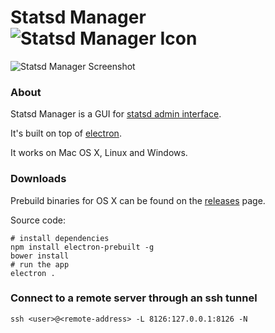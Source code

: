 # Statsd Manager ![Statsd Manager Icon](https://raw.githubusercontent.com/petethepig/statsd-manager/master/icon.iconset/icon_32x32%402x.png)

![Statsd Manager Screenshot](http://f.cl.ly/items/2N2g2O1P2C2U3n263k3K/Image%202015-07-01%20at%205.01.58%20PM.png)

### About

Statsd Manager is a GUI for [statsd admin interface](https://github.com/etsy/statsd/blob/master/docs/admin_interface.md).

It's built on top of [electron](https://github.com/atom/electron).

It works on Mac OS X, Linux and Windows.

### Downloads

Prebuild binaries for OS X can be found on the [releases](https://github.com/petethepig/statsd-manager/releases) page.

Source code:

```shell
# install dependencies
npm install electron-prebuilt -g
bower install
# run the app
electron .
```

### Connect to a remote server through an ssh tunnel

```shell
ssh <user>@<remote-address> -L 8126:127.0.0.1:8126 -N
```

